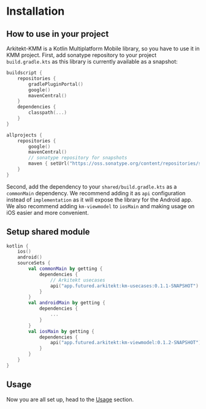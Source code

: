# Installation

## How to use in your project

Arkitekt-KMM is a Kotlin Multiplatform Mobile library, so you have to use it in KMM project.
First, add sonatype repository to your project `build.gradle.kts` as this library is currently 
available as a snapshot:

```kotlin title="project level build.gradle.kts"
buildscript {
    repositories {
        gradlePluginPortal()
        google()
        mavenCentral()
    }
    dependencies {
        classpath(...)
    }
}

allprojects {
    repositories {
        google()
        mavenCentral()
        // sonatype repository for snapshots
        maven { setUrl("https://oss.sonatype.org/content/repositories/snapshots/") }
    }
}
```

Second, add the dependency to your `shared/build.gradle.kts` as a `commonMain` dependency. We recommend
adding it as `api` configuration instead of `implementation` as it will expose the library for the 
Android app. We also recommend adding `km-viewmodel` to `iosMain` and making usage on iOS easier and
more convenient.

## Setup shared module

```kotlin title="shared module build.gradle.kts"
kotlin {
    ios()
    android()
    sourceSets {
        val commonMain by getting {
            dependencies {
                // Arkitekt usecases
                api("app.futured.arkitekt:km-usecases:0.1.1-SNAPSHOT")
            }
        }
        val androidMain by getting {
            dependencies {
                ...
            }
        }
        val iosMain by getting {
            dependencies {
                api("app.futured.arkitekt:km-viewmodel:0.1.2-SNAPSHOT")
            }
        }
    }
}
```

## Usage

Now you are all set up, head to the [Usage](../UseCases/UseCase.md) section.
